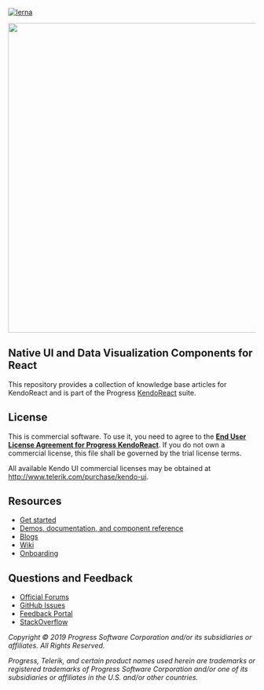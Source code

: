 [![lerna](https://img.shields.io/badge/maintained%20with-lerna-cc00ff.svg)](https://lernajs.io/)

<a href="https://www.telerik.com/kendo-react-ui/" target="_blank">
<img width="631" src="https://www.telerik.com/kendo-react-ui/npm-banner.svg">
</a>

## Native UI and Data Visualization Components for React

This repository provides a collection of knowledge base articles for KendoReact and is part of the Progress [KendoReact](https://www.telerik.com/kendo-react-ui/?utm_medium=referral&utm_source=npm&utm_campaign=kendo-ui-react-trial-npm-native) suite.

## License

This is commercial software. To use it, you need to agree to the [**End User License Agreement for Progress KendoReact**](https://www.telerik.com/purchase/license-agreement/progress-kendoreact). If you do not own a commercial license, this file shall be governed by the trial license terms.

All available Kendo UI commercial licenses may be obtained at http://www.telerik.com/purchase/kendo-ui.

## Resources

* [Get started](https://www.telerik.com/kendo-react-ui/getting-started)
* [Demos, documentation, and component reference](https://www.telerik.com/kendo-react-ui/components/#react-components)
* [Blogs](http://www.telerik.com/blogs/kendo-ui)
* [Wiki](https://github.com/telerik/kendo-react-private/wiki)
* [Onboarding](https://github.com/telerik/k2/blob/master/docs/onboarding.md)

## Questions and Feedback

- [Official Forums](https://www.telerik.com/forums/kendo-ui-react)
- [GitHub Issues](https://github.com/telerik/kendo-react/issues)
- [Feedback Portal](http://kendoui-feedback.telerik.com/forums/908425-kendo-ui-for-react-feedback)
- [StackOverflow](https://stackoverflow.com/questions/tagged/kendo-ui-react)

*Copyright © 2019 Progress Software Corporation and/or its subsidiaries or affiliates. All Rights Reserved.*

*Progress, Telerik, and certain product names used herein are trademarks or registered trademarks of Progress Software Corporation and/or one of its subsidiaries or affiliates in the U.S. and/or other countries.*
